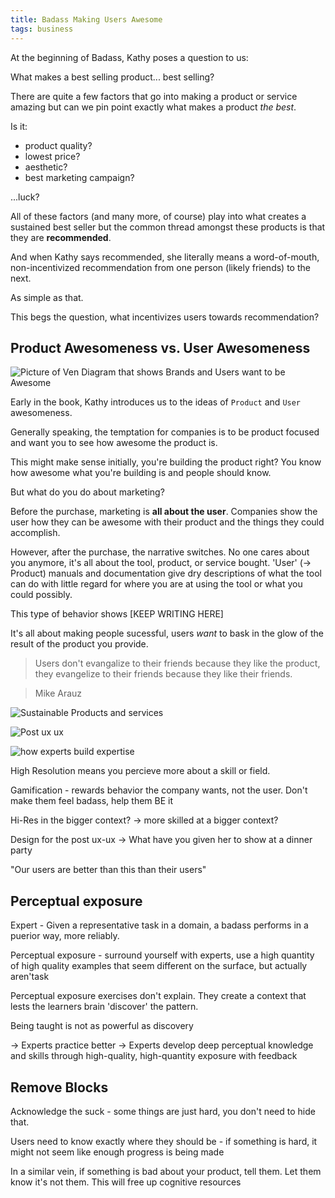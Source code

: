 ```yaml
---
title: Badass Making Users Awesome
tags: business
---
```


At the beginning of Badass, Kathy poses a question to us:

What makes a best selling product... best selling?

There are quite a few factors that go into making a product or service amazing but can we pin point exactly what makes a product _the best_. 

Is it:
- product quality?
- lowest price?
- aesthetic? 
- best marketing campaign? 

...luck?

All of these factors (and many more, of course) play into what creates a sustained best seller but the common thread amongst these products is that they are **recommended**.

And when Kathy says recommended, she literally means a word-of-mouth, non-incentivized recommendation from one person (likely friends) to the next. 

As simple as that.

This begs the question, what incentivizes users towards recommendation?

## Product Awesomeness vs. User Awesomeness
![Picture of Ven Diagram that shows Brands and Users want to be Awesome](/note-images/Badass-make-people-awesome.png)

Early in the book, Kathy introduces us to the ideas of `Product` and `User` awesomeness.

Generally speaking, the temptation for companies is to be product focused and want you to see how awesome the product is.

This might make sense initially, you're building the product right? You know how awesome what you're building is and people should know.

But what do you do about marketing?

Before the purchase, marketing is **all about the user**. Companies show the user how they can be awesome with their product and the things they could accomplish. 

However, after the purchase, the narrative switches. No one cares about you anymore, it's all about the tool, product, or service bought. 'User' (-> Product) manuals and documentation give dry descriptions of what the tool can do with little regard for where you are at using the tool or what you could possibly.

This type of behavior shows [KEEP WRITING HERE]

It's all about making people sucessful, users _want_ to bask in the glow of the result of the product you provide.

> Users don't evangalize to their friends because they like the product, they evangelize to their friends because they like their friends.

> Mike Arauz

![Sustainable Products and services](/note-images/Badass-make-sustainable-products-and-services.png)




![Post ux ux](/note-images/Badass-post-ux-ux.png)

![how experts build expertise](/note-images/Badass-how-experts-build-expertise.png)

High Resolution means you percieve more about a skill or field.

Gamification - rewards behavior the company wants, not the user. 
Don't make them feel badass, help them BE it

Hi-Res in the bigger context? -> more skilled at a bigger context?

Design for the post ux-ux -> What have you given her to show at a dinner party

"Our users are better than this than their users"

## Perceptual exposure
Expert - Given a representative task in a domain, a badass performs in a puerior way, more reliably.

Perceptual exposure - surround yourself with experts, use a high quantity of high quality examples that seem different on the surface, but actually aren'task

Perceptual exposure exercises don't explain. They create a context that lests the learners brain 'discover' the pattern.

Being taught is not as powerful as discovery

-> Experts practice better
-> Experts develop deep perceptual knowledge and skills through high-quality, high-quantity exposure with feedback

## Remove Blocks

Acknowledge the suck - some things are just hard, you don't need to hide that.

Users need to know exactly where they should be - if something is hard, it might not seem like enough progress is being made

In a similar vein, if something is bad about your product, tell them. Let them know it's not them. This will free up cognitive resources
